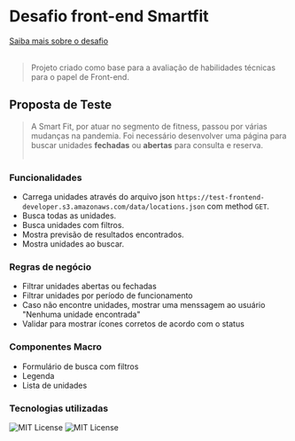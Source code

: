 # Desafio front-end Smartfit
[Saiba mais sobre o desafio](https://github.com/bioritmo/front-end-code-challenge-smartsite) <br></br>
> Projeto criado como base para a avaliação de habilidades técnicas para o papel de Front-end.

## Proposta de Teste
> A Smart Fit, por atuar no segmento de fitness, passou por várias mudanças na pandemia. Foi necessário desenvolver uma página para buscar unidades **fechadas** ou **abertas** para consulta e reserva.
<br></br>
### Funcionalidades
- Carrega unidades através do arquivo json `https://test-frontend-developer.s3.amazonaws.com/data/locations.json` com method `GET`.
- Busca todas as unidades.
- Busca unidades com filtros.
- Mostra previsão de resultados encontrados.
- Mostra unidades ao buscar.

### Regras de negócio
- Filtrar unidades abertas ou fechadas
- Filtrar unidades por período de funcionamento
- Caso não encontre unidades, mostrar uma menssagem ao usuário "Nenhuma unidade encontrada"
- Validar para mostrar ícones corretos de acordo com o status

### Componentes Macro
- Formulário de busca com filtros
- Legenda
- Lista de unidades

### Tecnologias utilizadas
![MIT License](https://img.shields.io/badge/React-20232A?style=for-the-badge&logo=react&logoColor=61DAFB)
![MIT License](https://img.shields.io/badge/styled--components-DB7093?style=for-the-badge&logo=styled-components&logoColor=white)


